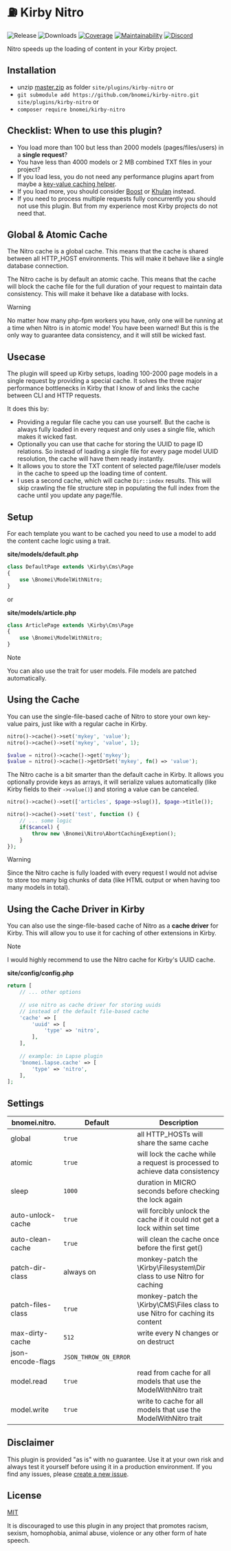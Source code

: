 # ⛽️ Kirby Nitro

![Release](https://flat.badgen.net/packagist/v/bnomei/kirby-nitro?color=ae81ff)
![Downloads](https://flat.badgen.net/packagist/dt/bnomei/kirby-nitro?color=272822)
[![Coverage](https://flat.badgen.net/codeclimate/coverage/bnomei/kirby-nitro)](https://codeclimate.com/github/bnomei/kirby-nitro)
[![Maintainability](https://flat.badgen.net/codeclimate/maintainability/bnomei/kirby-nitro)](https://codeclimate.com/github/bnomei/kirby-nitro)
[![Discord](https://flat.badgen.net/badge/discord/bnomei?color=7289da)](https://discordapp.com/users/bnomei)

Nitro speeds up the loading of content in your Kirby project.

## Installation

- unzip [master.zip](https://github.com/bnomei/kirby-nitro/archive/master.zip) as folder `site/plugins/kirby-nitro`
  or
- `git submodule add https://github.com/bnomei/kirby-nitro.git site/plugins/kirby-nitro` or
- `composer require bnomei/kirby-nitro`

## Checklist: When to use this plugin?

- You load more than 100 but less than 2000 models (pages/files/users) in a **single request**?
- You have less than 4000 models or 2 MB combined TXT files in your project?
- If you load less, you do not need any performance plugins apart from maybe
  a [key-value caching helper](https://github.com/bnomei/kirby3-lapse).
- If you load more, you should consider [Boost](https://github.com/bnomei/kirby3-boost)
  or [Khulan](https://github.com/bnomei/kirby-mongodb) instead.
- If you need to process multiple requests fully concurrently you should not use this plugin. But from my experience
  most Kirby projects do not need that.

## Global & Atomic Cache

The Nitro cache is a global cache. This means that the cache is shared between all HTTP_HOST environments. This will
make it behave like a single database connection.

The Nitro cache is by default an atomic cache. This means that the cache will block the cache file for the full duration
of your request to maintain data consistency. This will make it behave like a database with locks.

> [!WARNING]
> No matter how many php-fpm workers you have, only one will be running at a time when Nitro is in atomic mode! You have
> been warned! But this is the only way to guarantee data consistency, and it will still be wicked fast.

## Usecase

The plugin will speed up Kirby setups, loading 100-2000 page models in a single request by providing a special
cache. It solves the three major performance bottlenecks in Kirby that I know of and links the cache between CLI and
HTTP requests.

It does this by:

- Providing a regular file cache you can use yourself. But the cache is always fully loaded in every request and only
  uses a single file, which makes it wicked fast.
- Optionally you can use that cache for storing the UUID to page ID relations. So instead of loading a single file for
  every page model UUID resolution, the cache will have them ready instantly.
- It allows you to store the TXT content of selected page/file/user models in the cache to speed up the loading time of
  content.
- I uses a second cache, which will cache `Dir::index` results. This will skip crawling the file structure step in
  populating the full index from the cache until you update any page/file.

## Setup

For each template you want to be cached you need to use a model to add the content cache logic using a trait.

**site/models/default.php**

```php
class DefaultPage extends \Kirby\Cms\Page
{
    use \Bnomei\ModelWithNitro;
}
```

or

**site/models/article.php**

```php
class ArticlePage extends \Kirby\Cms\Page
{
    use \Bnomei\ModelWithNitro;
}
```

> [!NOTE]
> You can also use the trait for user models. File models are patched automatically.

## Using the Cache

You can use the single-file-based cache of Nitro to store your own key-value pairs, just like with a regular cache in
Kirby.

```php
nitro()->cache()->set('mykey', 'value');
nitro()->cache()->set('mykey', 'value', 1);

$value = nitro()->cache()->get('mykey');
$value = nitro()->cache()->getOrSet('mykey', fn() => 'value');
```

The Nitro cache is a bit smarter than the default cache in Kirby. It allows you optionally provide keys as arrays, it
will serialize values automatically (like Kirby fields to their `->value()`) and storing a value can be canceled.

```php
nitro()->cache()->set(['articles', $page->slug()], $page->title());

nitro()->cache()->set('test', function () {
    // ... some logic
    if($cancel) {
        throw new \Bnomei\Nitro\AbortCachingExeption();
    }
});
```

> [!WARNING]
> Since the Nitro cache is fully loaded with every request I would not advise to store too many big chunks of
> data (like HTML output or when having too many models in total).

## Using the Cache Driver in Kirby

You can also use the singe-file-based cache of Nitro as a **cache driver** for Kirby. This will allow you to use it for
caching of other extensions in Kirby.

> [!NOTE]
> I would highly recommend to use the Nitro cache for Kirby's UUID cache.

**site/config/config.php**

```php
return [
    // ... other options
    
    // use nitro as cache driver for storing uuids
    // instead of the default file-based cache
    'cache' => [
        'uuid' => [
            'type' => 'nitro',
        ],
    ],
    
    // example: in Lapse plugin
    'bnomei.lapse.cache' => [
        'type' => 'nitro',
    ],
];
```

## Settings

| bnomei.nitro.     | Default               | Description                                                                  |            
|-------------------|-----------------------|------------------------------------------------------------------------------|
| global            | `true`                | all HTTP_HOSTs will share the same cache                                     |
| atomic            | `true`                | will lock the cache while a request is processed to achieve data consistency |
| sleep             | `1000`                | duration in MICRO seconds before checking the lock again                     |
| auto-unlock-cache | `true`                | will forcibly unlock the cache if it could not get a lock within set time    |
| auto-clean-cache  | `true`                | will clean the cache once before the first get()                             |
| patch-dir-class   | always on             | monkey-patch the \Kirby\Filesystem\Dir class to use Nitro for caching        |
| patch-files-class | `true`                | monkey-patch the \Kirby\CMS\Files class to use Nitro for caching its content |
| max-dirty-cache   | `512`                 | write every N changes or on destruct                                         |
| json-encode-flags | `JSON_THROW_ON_ERROR` |                                                                              |
| model.read        | `true`                | read from cache for all models that use the ModelWithNitro trait             |
| model.write       | `true`                | write to cache for all models that use the ModelWithNitro trait              |

## Disclaimer

This plugin is provided "as is" with no guarantee. Use it at your own risk and always test it yourself before using it
in a production environment. If you find any issues,
please [create a new issue](https://github.com/bnomei/kirby-nitro/issues/new).

## License

[MIT](https://opensource.org/licenses/MIT)

It is discouraged to use this plugin in any project that promotes racism, sexism, homophobia, animal abuse, violence or
any other form of hate speech.
